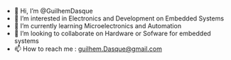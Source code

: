 - 👋 Hi, I’m @GuilhemDasque
- 👀 I’m interested in Electronics and Development on Embedded Systems
- 🌱 I’m currently learning Microelectronics and Automation
- 💞️ I’m looking to collaborate on Hardware or Sofware for embedded systems
- 📫 How to reach me :
guilhem.Dasque@gmail.com

<!---
GuilhemDasque/GuilhemDasque is a ✨ special ✨ repository because its `README.md` (this file) appears on your GitHub profile.
You can click the Preview link to take a look at your changes.
--->
